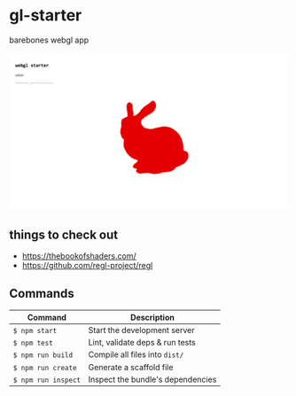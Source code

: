 # gl-starter
barebones webgl app

![app image](/assets/gl-starter.png)

## things to check out
- https://thebookofshaders.com/
- https://github.com/regl-project/regl

## Commands
Command                | Description                                      |
-----------------------|--------------------------------------------------|
`$ npm start`          | Start the development server
`$ npm test`           | Lint, validate deps & run tests
`$ npm run build`      | Compile all files into `dist/`
`$ npm run create`     | Generate a scaffold file
`$ npm run inspect`    | Inspect the bundle's dependencies